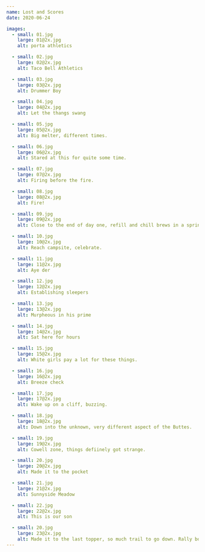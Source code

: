 ```yaml
---
name: Lost and Scores
date: 2020-06-24

images:
  - small: 01.jpg
    large: 01@2x.jpg
    alt: porta athletics

  - small: 02.jpg
    large: 02@2x.jpg
    alt: Taco Bell Athletics

  - small: 03.jpg
    large: 03@2x.jpg
    alt: Drummer Boy

  - small: 04.jpg
    large: 04@2x.jpg
    alt: Let the thangs swang

  - small: 05.jpg
    large: 05@2x.jpg
    alt: Big melter, different times.

  - small: 06.jpg
    large: 06@2x.jpg
    alt: Stared at this for quite some time.

  - small: 07.jpg
    large: 07@2x.jpg
    alt: Firing before the fire.

  - small: 08.jpg
    large: 08@2x.jpg
    alt: Fire!

  - small: 09.jpg
    large: 09@2x.jpg
    alt: Close to the end of day one, refill and chill brews in a spring.

  - small: 10.jpg
    large: 10@2x.jpg
    alt: Reach campsite, celebrate.

  - small: 11.jpg
    large: 11@2x.jpg
    alt: Aye der

  - small: 12.jpg
    large: 12@2x.jpg
    alt: Establishing sleepers

  - small: 13.jpg
    large: 13@2x.jpg
    alt: Murpheous in his prime

  - small: 14.jpg
    large: 14@2x.jpg
    alt: Sat here for hours

  - small: 15.jpg
    large: 15@2x.jpg
    alt: White girls pay a lot for these things.

  - small: 16.jpg
    large: 16@2x.jpg
    alt: Breeze check

  - small: 17.jpg
    large: 17@2x.jpg
    alt: Wake up on a cliff, buzzing.

  - small: 18.jpg
    large: 18@2x.jpg
    alt: Down into the unknown, very different aspect of the Buttes.

  - small: 19.jpg
    large: 19@2x.jpg
    alt: Cowell zone, things defiinely got strange.

  - small: 20.jpg
    large: 20@2x.jpg
    alt: Made it to the pocket

  - small: 21.jpg
    large: 21@2x.jpg
    alt: Sunnyside Meadow

  - small: 22.jpg
    large: 22@2x.jpg
    alt: This is our son

  - small: 20.jpg
    large: 23@2x.jpg
    alt: Made it to the last topper, so much trail to go down. Rally boys!
---
```

